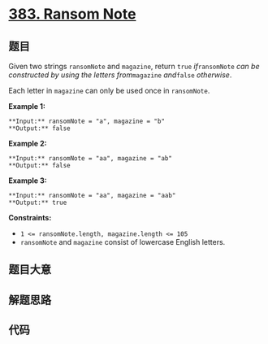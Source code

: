 # [383. Ransom Note](https://leetcode.com/problems/ransom-note)

## 题目

Given two strings `ransomNote` and `magazine`, return `true` _if_`ransomNote`
_can be constructed by using the letters from_`magazine` _and_`false`
_otherwise_.

Each letter in `magazine` can only be used once in `ransomNote`.



**Example 1:**

    
    
    **Input:** ransomNote = "a", magazine = "b"
    **Output:** false
    

**Example 2:**

    
    
    **Input:** ransomNote = "aa", magazine = "ab"
    **Output:** false
    

**Example 3:**

    
    
    **Input:** ransomNote = "aa", magazine = "aab"
    **Output:** true
    



**Constraints:**

  * `1 <= ransomNote.length, magazine.length <= 105`
  * `ransomNote` and `magazine` consist of lowercase English letters.


## 题目大意

## 解题思路

## 代码

```javascript

```
